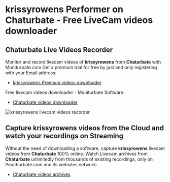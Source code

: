# krissyrowens Performer on Chaturbate - Free LiveCam videos downloader

## Chaturbate Live Videos Recorder

Monitor and record livecam videos of **krissyrowens** from **Chaturbate** with Moniturbate.com
Get a premium trial for free by just and only registering with your Email address:
* [krissyrowens Premium videos downloader](https://moniturbate.com/request-demo-licence-key.html)

Free livecam videos downloader - Moniturbate Software:
* [Chaturbate videos downloader](https://moniturbate.com/moniturbate-download-software.html)

![krissyrowens livecam videos recorder](https://peachurnet.com/templates/moniturbate-software.png)


## Capture krissyrowens videos from the Cloud and watch your recordings on Streaming

Without the need of downloading a software, capture **krissyrowens** livecam videos from **Chaturbate** 100% online.
Watch Livecam archives from **Chaturbate** unlimitedly from thousands of existing recordings, only on Peachurbate.com and its websites network:
* [Chaturbate videos archives](https://peachurnet.com/)